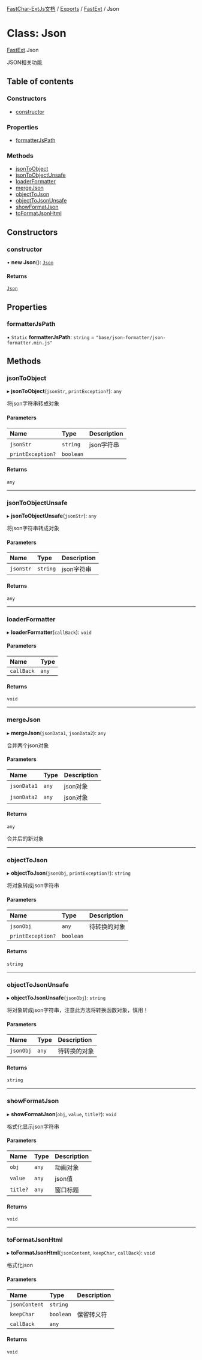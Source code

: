 [FastChar-ExtJs文档](../README.md) / [Exports](../modules.md) / [FastExt](../modules/FastExt.md) / Json

# Class: Json

[FastExt](../modules/FastExt.md).Json

JSON相关功能

## Table of contents

### Constructors

- [constructor](FastExt.Json.md#constructor)

### Properties

- [formatterJsPath](FastExt.Json.md#formatterjspath)

### Methods

- [jsonToObject](FastExt.Json.md#jsontoobject)
- [jsonToObjectUnsafe](FastExt.Json.md#jsontoobjectunsafe)
- [loaderFormatter](FastExt.Json.md#loaderformatter)
- [mergeJson](FastExt.Json.md#mergejson)
- [objectToJson](FastExt.Json.md#objecttojson)
- [objectToJsonUnsafe](FastExt.Json.md#objecttojsonunsafe)
- [showFormatJson](FastExt.Json.md#showformatjson)
- [toFormatJsonHtml](FastExt.Json.md#toformatjsonhtml)

## Constructors

### constructor

• **new Json**(): [`Json`](FastExt.Json.md)

#### Returns

[`Json`](FastExt.Json.md)

## Properties

### formatterJsPath

▪ `Static` **formatterJsPath**: `string` = `"base/json-formatter/json-formatter.min.js"`

## Methods

### jsonToObject

▸ **jsonToObject**(`jsonStr`, `printException?`): `any`

将json字符串转成对象

#### Parameters

| Name | Type | Description |
| :------ | :------ | :------ |
| `jsonStr` | `string` | json字符串 |
| `printException?` | `boolean` |  |

#### Returns

`any`

___

### jsonToObjectUnsafe

▸ **jsonToObjectUnsafe**(`jsonStr`): `any`

将json字符串转成对象

#### Parameters

| Name | Type | Description |
| :------ | :------ | :------ |
| `jsonStr` | `string` | json字符串 |

#### Returns

`any`

___

### loaderFormatter

▸ **loaderFormatter**(`callBack`): `void`

#### Parameters

| Name | Type |
| :------ | :------ |
| `callBack` | `any` |

#### Returns

`void`

___

### mergeJson

▸ **mergeJson**(`jsonData1`, `jsonData2`): `any`

合并两个json对象

#### Parameters

| Name | Type | Description |
| :------ | :------ | :------ |
| `jsonData1` | `any` | json对象 |
| `jsonData2` | `any` | json对象 |

#### Returns

`any`

合并后的新对象

___

### objectToJson

▸ **objectToJson**(`jsonObj`, `printException?`): `string`

将对象转成json字符串

#### Parameters

| Name | Type | Description |
| :------ | :------ | :------ |
| `jsonObj` | `any` | 待转换的对象 |
| `printException?` | `boolean` |  |

#### Returns

`string`

___

### objectToJsonUnsafe

▸ **objectToJsonUnsafe**(`jsonObj`): `string`

将对象转成json字符串，注意此方法将转换函数对象，慎用！

#### Parameters

| Name | Type | Description |
| :------ | :------ | :------ |
| `jsonObj` | `any` | 待转换的对象 |

#### Returns

`string`

___

### showFormatJson

▸ **showFormatJson**(`obj`, `value`, `title?`): `void`

格式化显示json字符串

#### Parameters

| Name | Type | Description |
| :------ | :------ | :------ |
| `obj` | `any` | 动画对象 |
| `value` | `any` | json值 |
| `title?` | `any` | 窗口标题 |

#### Returns

`void`

___

### toFormatJsonHtml

▸ **toFormatJsonHtml**(`jsonContent`, `keepChar`, `callBack`): `void`

格式化json

#### Parameters

| Name | Type | Description |
| :------ | :------ | :------ |
| `jsonContent` | `string` |  |
| `keepChar` | `boolean` | 保留转义符 |
| `callBack` | `any` |  |

#### Returns

`void`
